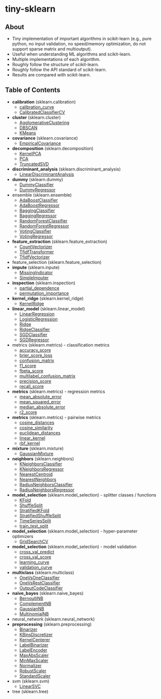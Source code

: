 # tiny-sklearn

## About
- Tiny implementation of important algorithms in scikit-learn
(e.g., pure python, no input validation, no speed/memory optimization, do not support sparse matrix and multioutput).
- Useful when understanding ML algorithms and scikit-learn.
- Multiple implementations of each algorithm.
- Roughly follow the structure of scikit-learn.
- Roughly follow the API standard of scikit-learn.
- Results are compared with scikit-learn.

## Table of Contents
- **calibration** (sklearn.calibration)
  * [calibration_curve](https://nbviewer.jupyter.org/github/qinhanmin2014/tiny-sklearn/blob/master/calibration/calibration_curve.ipynb)
  * [CalibratedClassifierCV](https://nbviewer.jupyter.org/github/qinhanmin2014/tiny-sklearn/blob/master/calibration/CalibratedClassifierCV.ipynb)
- **cluster** (sklearn.cluster)
  * [AgglomerativeClustering](https://nbviewer.jupyter.org/github/qinhanmin2014/tiny-sklearn/blob/master/cluster/AgglomerativeClustering.ipynb)
  * [DBSCAN](https://nbviewer.jupyter.org/github/qinhanmin2014/tiny-sklearn/blob/master/cluster/DBSCAN.ipynb)
  * [KMeans](https://nbviewer.jupyter.org/github/qinhanmin2014/tiny-sklearn/blob/master/cluster/KMeans.ipynb)
- **covariance** (sklearn.covariance)
  * [EmpiricalCovariance](https://nbviewer.jupyter.org/github/qinhanmin2014/tiny-sklearn/blob/master/covariance/EmpiricalCovariance.ipynb)
- **decomposition** (sklearn.decomposition)
  * [KernelPCA](https://nbviewer.jupyter.org/github/qinhanmin2014/tiny-sklearn/blob/master/decomposition/KernelPCA.ipynb)
  * [PCA](https://nbviewer.jupyter.org/github/qinhanmin2014/tiny-sklearn/blob/master/decomposition/PCA.ipynb)
  * [TruncatedSVD](https://nbviewer.jupyter.org/github/qinhanmin2014/tiny-sklearn/blob/master/decomposition/TruncatedSVD.ipynb)
- **discriminant_analysis** (sklearn.discriminant_analysis)
  * [LinearDiscriminantAnalysis](https://nbviewer.jupyter.org/github/qinhanmin2014/tiny-sklearn/blob/master/discriminant_analysis/LinearDiscriminantAnalysis.ipynb)
- **dummy** (sklearn.dummy)
  * [DummyClassifier](https://nbviewer.jupyter.org/github/qinhanmin2014/tiny-sklearn/blob/master/dummy/DummyClassifier.ipynb)
  * [DummyRegressor](https://nbviewer.jupyter.org/github/qinhanmin2014/tiny-sklearn/blob/master/dummy/DummyRegressor.ipynb)
- ensemble (sklearn.ensemble)
  * [AdaBoostClassifier](https://nbviewer.jupyter.org/github/qinhanmin2014/tiny-sklearn/blob/master/ensemble/AdaBoostClassifier.ipynb)
  * [AdaBoostRegressor](https://nbviewer.jupyter.org/github/qinhanmin2014/tiny-sklearn/blob/master/ensemble/AdaBoostRegressor.ipynb)
  * [BaggingClassifier](https://nbviewer.jupyter.org/github/qinhanmin2014/tiny-sklearn/blob/master/ensemble/BaggingClassifier.ipynb)
  * [BaggingRegressor](https://nbviewer.jupyter.org/github/qinhanmin2014/tiny-sklearn/blob/master/ensemble/BaggingRegressor.ipynb)
  * [RandomForestClassifier](https://nbviewer.jupyter.org/github/qinhanmin2014/tiny-sklearn/blob/master/ensemble/RandomForestClassifier.ipynb)
  * [RandomForestRegressor](https://nbviewer.jupyter.org/github/qinhanmin2014/tiny-sklearn/blob/master/ensemble/RandomForestRegressor.ipynb)
  * [VotingClassifier](https://nbviewer.jupyter.org/github/qinhanmin2014/tiny-sklearn/blob/master/ensemble/VotingClassifier.ipynb)
  * [VotingRegressor](https://nbviewer.jupyter.org/github/qinhanmin2014/tiny-sklearn/blob/master/ensemble/VotingRegressor.ipynb)
- **feature_extraction** (sklearn.feature_extraction)
  * [CountVectorizer](https://nbviewer.jupyter.org/github/qinhanmin2014/tiny-sklearn/blob/master/feature_extraction/CountVectorizer.ipynb)
  * [TfidfTransformer](https://nbviewer.jupyter.org/github/qinhanmin2014/tiny-sklearn/blob/master/feature_extraction/TfidfTransformer.ipynb)
  * [TfidfVectorizer](https://nbviewer.jupyter.org/github/qinhanmin2014/tiny-sklearn/blob/master/feature_extraction/TfidfVectorizer.ipynb)
- feature_selection (sklearn.feature_selection)
- **impute** (sklearn.inpute)
  * [MissingIndicator](https://nbviewer.jupyter.org/github/qinhanmin2014/tiny-sklearn/blob/master/impute/MissingIndicator.ipynb)
  * [SimpleImputer](https://nbviewer.jupyter.org/github/qinhanmin2014/tiny-sklearn/blob/master/impute/SimpleImputer.ipynb)
- **inspection** (sklearn.inspection)
  * [partial_dependence](https://nbviewer.jupyter.org/github/qinhanmin2014/tiny-sklearn/blob/master/inspection/partial_dependence.ipynb)
  * [permutation_importance](https://nbviewer.jupyter.org/github/qinhanmin2014/tiny-sklearn/blob/master/inspection/permutation_importance.ipynb)
- **kernel_ridge** (sklearn.kernel_ridge)
  * [KernelRidge](https://nbviewer.jupyter.org/github/qinhanmin2014/tiny-sklearn/blob/master/kernel_ridge/KernelRidge.ipynb)
- **linear_model** (sklearn.linear_model)
  * [LinearRegression](https://nbviewer.jupyter.org/github/qinhanmin2014/tiny-sklearn/blob/master/linear_model/LinearRegression.ipynb)
  * [LogisticRegression](https://nbviewer.jupyter.org/github/qinhanmin2014/tiny-sklearn/blob/master/linear_model/LogisticRegression.ipynb)
  * [Ridge](https://nbviewer.jupyter.org/github/qinhanmin2014/tiny-sklearn/blob/master/linear_model/Ridge.ipynb)
  * [RidgeClassifier](https://nbviewer.jupyter.org/github/qinhanmin2014/tiny-sklearn/blob/master/linear_model/RidgeClassifier.ipynb)
  * [SGDClassifier](https://nbviewer.jupyter.org/github/qinhanmin2014/tiny-sklearn/blob/master/linear_model/SGDClassifier.ipynb) 
  * [SGDRegressor](https://nbviewer.jupyter.org/github/qinhanmin2014/tiny-sklearn/blob/master/linear_model/SGDRegressor.ipynb) 
- metrics (sklearn.metrics) - classification metrics
  * [accuracy_score](https://nbviewer.jupyter.org/github/qinhanmin2014/tiny-sklearn/blob/master/metrics/accuracy_score.ipynb)
  * [brier_score_loss](https://nbviewer.jupyter.org/github/qinhanmin2014/tiny-sklearn/blob/master/metrics/brier_score_loss.ipynb)
  * [confusion_matrix](https://nbviewer.jupyter.org/github/qinhanmin2014/tiny-sklearn/blob/master/metrics/confusion_matrix.ipynb)
  * [f1_score](https://nbviewer.jupyter.org/github/qinhanmin2014/tiny-sklearn/blob/master/metrics/f1_score.ipynb)
  * [fbeta_score](https://nbviewer.jupyter.org/github/qinhanmin2014/tiny-sklearn/blob/master/metrics/fbeta_score.ipynb)
  * [multilabel_confusion_matrix](https://nbviewer.jupyter.org/github/qinhanmin2014/tiny-sklearn/blob/master/metrics/multilabel_confusion_matrix.ipynb)
  * [precision_score](https://nbviewer.jupyter.org/github/qinhanmin2014/tiny-sklearn/blob/master/metrics/precision_score.ipynb)
  * [recall_score](https://nbviewer.jupyter.org/github/qinhanmin2014/tiny-sklearn/blob/master/metrics/recall_score.ipynb)
- **metrics** (sklearn.metrics) - regression metrics
  * [mean_absolute_error](https://nbviewer.jupyter.org/github/qinhanmin2014/tiny-sklearn/blob/master/metrics/mean_absolute_error.ipynb)
  * [mean_squared_error](https://nbviewer.jupyter.org/github/qinhanmin2014/tiny-sklearn/blob/master/metrics/mean_squared_error.ipynb)
  * [median_absolute_error](https://nbviewer.jupyter.org/github/qinhanmin2014/tiny-sklearn/blob/master/metrics/median_absolute_error.ipynb)
  * [r2_score](https://nbviewer.jupyter.org/github/qinhanmin2014/tiny-sklearn/blob/master/metrics/r2_score.ipynb)
- **metrics** (sklearn.metrics) - pairwise metrics
  * [cosine_distances](https://nbviewer.jupyter.org/github/qinhanmin2014/tiny-sklearn/blob/master/metrics/cosine_distances.ipynb)
  * [cosine_similarity](https://nbviewer.jupyter.org/github/qinhanmin2014/tiny-sklearn/blob/master/metrics/cosine_similarity.ipynb)
  * [euclidean_distances](https://nbviewer.jupyter.org/github/qinhanmin2014/tiny-sklearn/blob/master/metrics/euclidean_distances.ipynb)
  * [linear_kernel](https://nbviewer.jupyter.org/github/qinhanmin2014/tiny-sklearn/blob/master/metrics/linear_kernel.ipynb)
  * [rbf_kernel](https://nbviewer.jupyter.org/github/qinhanmin2014/tiny-sklearn/blob/master/metrics/rbf_kernel.ipynb)
- **mixture** (sklearn.mixture)
  * [GaussianMixture](https://nbviewer.jupyter.org/github/qinhanmin2014/tiny-sklearn/blob/master/mixture/GaussianMixture.ipynb)
- **neighbors** (sklearn.neighbors)
  * [KNeighborsClassifier](https://nbviewer.jupyter.org/github/qinhanmin2014/tiny-sklearn/blob/master/neighbors/KNeighborsClassifier.ipynb)
  * [KNeighborsRegressor](https://nbviewer.jupyter.org/github/qinhanmin2014/tiny-sklearn/blob/master/neighbors/KNeighborsRegressor.ipynb)
  * [NearestCentroid](https://nbviewer.jupyter.org/github/qinhanmin2014/tiny-sklearn/blob/master/neighbors/NearestCentroid.ipynb)
  * [NearestNeighbors](https://nbviewer.jupyter.org/github/qinhanmin2014/tiny-sklearn/blob/master/neighbors/NearestNeighbors.ipynb)
  * [RadiusNeighborsClassifier](https://nbviewer.jupyter.org/github/qinhanmin2014/tiny-sklearn/blob/master/neighbors/RadiusNeighborsClassifier.ipynb)
  * [RadiusNeighborsRegressor](https://nbviewer.jupyter.org/github/qinhanmin2014/tiny-sklearn/blob/master/neighbors/RadiusNeighborsRegressor.ipynb)
- **model_selection** (sklearn.model_selection) - splitter classes / functions
  * [KFold](https://nbviewer.jupyter.org/github/qinhanmin2014/tiny-sklearn/blob/master/model_selection/KFold.ipynb)
  * [ShuffleSplit](https://nbviewer.jupyter.org/github/qinhanmin2014/tiny-sklearn/blob/master/model_selection/ShuffleSplit.ipynb)
  * [StratifiedKFold](https://nbviewer.jupyter.org/github/qinhanmin2014/tiny-sklearn/blob/master/model_selection/StratifiedKFold.ipynb)
  * [StratifiedShuffleSplit](https://nbviewer.jupyter.org/github/qinhanmin2014/tiny-sklearn/blob/master/model_selection/StratifiedShuffleSplit.ipynb)
  * [TimeSeriesSplit](https://nbviewer.jupyter.org/github/qinhanmin2014/tiny-sklearn/blob/master/model_selection/TimeSeriesSplit.ipynb)
  * [train_test_split](https://nbviewer.jupyter.org/github/qinhanmin2014/tiny-sklearn/blob/master/model_selection/train_test_split.ipynb)
- **model_selection** (sklearn.model_selection) - hyper-parameter optimizers
  * [GridSearchCV](https://nbviewer.jupyter.org/github/qinhanmin2014/tiny-sklearn/blob/master/model_selection/GridSearchCV.ipynb)
- **model_selection** (sklearn.model_selection) - model validation
  * [cross_val_predict](https://nbviewer.jupyter.org/github/qinhanmin2014/tiny-sklearn/blob/master/model_selection/cross_val_predict.ipynb)
  * [cross_val_score](https://nbviewer.jupyter.org/github/qinhanmin2014/tiny-sklearn/blob/master/model_selection/cross_val_score.ipynb)
  * [learning_curve](https://nbviewer.jupyter.org/github/qinhanmin2014/tiny-sklearn/blob/master/model_selection/learning_curve.ipynb)
  * [validation_curve](https://nbviewer.jupyter.org/github/qinhanmin2014/tiny-sklearn/blob/master/model_selection/validation_curve.ipynb)
- **multiclass** (sklearn.multiclass)
  * [OneVsOneClassifier](https://nbviewer.jupyter.org/github/qinhanmin2014/tiny-sklearn/blob/master/multiclass/OneVsOneClassifier.ipynb)
  * [OneVsRestClassifier](https://nbviewer.jupyter.org/github/qinhanmin2014/tiny-sklearn/blob/master/multiclass/OneVsRestClassifier.ipynb)
  * [OutputCodeClassifier](https://nbviewer.jupyter.org/github/qinhanmin2014/tiny-sklearn/blob/master/multiclass/OutputCodeClassifier.ipynb)
- **naive_bayes** (sklearn.naive_bayes)
  * [BernoulliNB](https://nbviewer.jupyter.org/github/qinhanmin2014/tiny-sklearn/blob/master/naive_bayes/BernoulliNB.ipynb)
  * [ComplementNB](https://nbviewer.jupyter.org/github/qinhanmin2014/tiny-sklearn/blob/master/naive_bayes/ComplementNB.ipynb)
  * [GaussianNB](https://nbviewer.jupyter.org/github/qinhanmin2014/tiny-sklearn/blob/master/naive_bayes/GaussianNB.ipynb)
  * [MultinomialNB](https://nbviewer.jupyter.org/github/qinhanmin2014/tiny-sklearn/blob/master/naive_bayes/MultinomialNB.ipynb)
- neural_network (sklearn.neural_network)
- **preprocessing** (sklearn.preprocessing)
  * [Binarizer](https://nbviewer.jupyter.org/github/qinhanmin2014/tiny-sklearn/blob/master/preprocessing/Binarizer.ipynb)
  * [KBinsDiscretizer](https://nbviewer.jupyter.org/github/qinhanmin2014/tiny-sklearn/blob/master/preprocessing/KBinsDiscretizer.ipynb)
  * [KernelCenterer](https://nbviewer.jupyter.org/github/qinhanmin2014/tiny-sklearn/blob/master/preprocessing/KernelCenterer.ipynb)
  * [LabelBinarizer](https://nbviewer.jupyter.org/github/qinhanmin2014/tiny-sklearn/blob/master/preprocessing/LabelBinarizer.ipynb)
  * [LabelEncoder](https://nbviewer.jupyter.org/github/qinhanmin2014/tiny-sklearn/blob/master/preprocessing/LabelEncoder.ipynb)
  * [MaxAbsScaler](https://nbviewer.jupyter.org/github/qinhanmin2014/tiny-sklearn/blob/master/preprocessing/MaxAbsScaler.ipynb)
  * [MinMaxScaler](https://nbviewer.jupyter.org/github/qinhanmin2014/tiny-sklearn/blob/master/preprocessing/MinMaxScaler.ipynb)
  * [Normalizer](https://nbviewer.jupyter.org/github/qinhanmin2014/tiny-sklearn/blob/master/preprocessing/Normalizer.ipynb)
  * [RobustScaler](https://nbviewer.jupyter.org/github/qinhanmin2014/tiny-sklearn/blob/master/preprocessing/RobustScaler.ipynb)
  * [StandardScaler](https://nbviewer.jupyter.org/github/qinhanmin2014/tiny-sklearn/blob/master/preprocessing/StandardScaler.ipynb)
- svm (sklearn.svm)
  * [LinearSVC](https://nbviewer.jupyter.org/github/qinhanmin2014/tiny-sklearn/blob/master/svm/LinearSVC.ipynb)
- tree (sklearn.tree)
